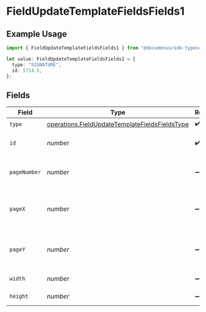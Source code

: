 # FieldUpdateTemplateFieldsFields1

## Example Usage

```typescript
import { FieldUpdateTemplateFieldsFields1 } from "@documenso/sdk-typescript/models/operations";

let value: FieldUpdateTemplateFieldsFields1 = {
  type: "SIGNATURE",
  id: 5724.5,
};
```

## Fields

| Field                                                                                                            | Type                                                                                                             | Required                                                                                                         | Description                                                                                                      |
| ---------------------------------------------------------------------------------------------------------------- | ---------------------------------------------------------------------------------------------------------------- | ---------------------------------------------------------------------------------------------------------------- | ---------------------------------------------------------------------------------------------------------------- |
| `type`                                                                                                           | [operations.FieldUpdateTemplateFieldsFieldsType](../../models/operations/fieldupdatetemplatefieldsfieldstype.md) | :heavy_check_mark:                                                                                               | N/A                                                                                                              |
| `id`                                                                                                             | *number*                                                                                                         | :heavy_check_mark:                                                                                               | The ID of the field to update.                                                                                   |
| `pageNumber`                                                                                                     | *number*                                                                                                         | :heavy_minus_sign:                                                                                               | The page number the field will be on.                                                                            |
| `pageX`                                                                                                          | *number*                                                                                                         | :heavy_minus_sign:                                                                                               | The X coordinate of where the field will be placed.                                                              |
| `pageY`                                                                                                          | *number*                                                                                                         | :heavy_minus_sign:                                                                                               | The Y coordinate of where the field will be placed.                                                              |
| `width`                                                                                                          | *number*                                                                                                         | :heavy_minus_sign:                                                                                               | The width of the field.                                                                                          |
| `height`                                                                                                         | *number*                                                                                                         | :heavy_minus_sign:                                                                                               | The height of the field.                                                                                         |